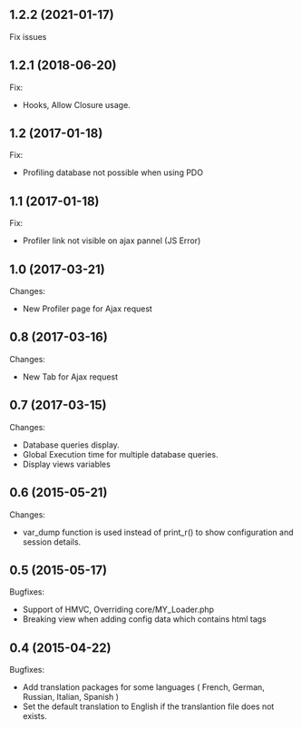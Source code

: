 ## 1.2.2 (2021-01-17)
Fix issues

## 1.2.1 (2018-06-20)

Fix:

- Hooks, Allow Closure usage.

## 1.2 (2017-01-18)

Fix:

- Profiling database not possible when using PDO

## 1.1 (2017-01-18)

Fix:

- Profiler link not visible on ajax pannel (JS Error)

## 1.0 (2017-03-21)

Changes:

- New Profiler page for Ajax request

## 0.8 (2017-03-16)

Changes:

- New Tab for Ajax request

## 0.7 (2017-03-15)

Changes:

- Database queries display.
- Global Execution time for multiple database queries.
- Display views variables

## 0.6 (2015-05-21)

Changes:

- var_dump function is used instead of print_r() to show configuration and session details.

## 0.5 (2015-05-17)

Bugfixes:

  - Support of HMVC, Overriding core/MY_Loader.php
  - Breaking view when adding config data which contains html tags

## 0.4 (2015-04-22)

Bugfixes:

- Add translation packages for some languages ( French, German, Russian, Italian, Spanish )
- Set the default translation to English if the translantion file does not exists.

